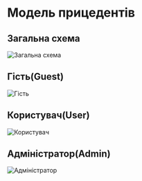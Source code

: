 # Модель прицедентів

## Загальна схема

![Загальна схема](//www.plantuml.com/plantuml/png/bPLDRjD0583tFiKetOH5Ru2Y9hLKHOf4f6XstGp9oB58nfN75XiMRQ822wGYG4LY0qSmfe4eDEKARsx46xyaSkmwXYwiyQlc-zxFZEESw4Y4KJoTE0x3Fp6CWf0ruAEvDLTcPjurpsAfeoSD9ZJBbkp85U6Bir1AjRVZ2poOIrXck-QGGcBUDBcM8MsrgwgTx-4Exiqjh3VEIzmxixHcUpJr5G6oPPwG8M8jXq9BrdZwlENPx0PIXCCnlh5pnU0hKjvYDYk6YWJMcDurWnyOHGyiu9xA6h2Zdk-DeyuabXLOtrFyOelz1WlpQPVgQqpxXa7Ap1No2OpbRD3ydzXTjML_CDVOYZjcvlky-ORNpVDAG5o7lS0BucZ7GmOHOLMU42GC__ThJmLBcbZlMNNgPAflzkFIRUFveCxW1Y_L912ZhUCpWbCBDpDy_aJI6jStUIDLiq1fcZqJKhbrAdxnVwAQqdZ_uA24FSwLaqggRiI1URLx-QFnkF1qB9GdxLtiot3gQ-q7IkzA9YKgu8yrGLfrPCxLeHGVDYred_9-RKOTeMmw-RP_Xz_8M94FcSkAD4ZIuRKELqva95qHYLohxI1HL9vhTODTjpHI-Y8U7xVmPfO2l1JfqYvRiOtOErO830hll5y8k8IWpw6DsBaNGzZvKgp3Yn6tm7hLoZmv8OOeVySvaMfaVoN-0W00)

## Гість(Guest)

![Гість](//www.plantuml.com/plantuml/png/ZT3FIiD04CVnUvvYICzz0ob5X1BmLdBpigP3Meohx6xkrb3n80WgUzL7ADg2YFeCytiZDty2yI2uj_tEy3dCr3fbN7bUH165fp9tOIYMHtYiSOsxc9IbMSdMqUX8cREPOTRjRcavKvOfFZYTvFN6d9N9bk579vhaMRvnYqe-I7QobIzvnuRaBTG0oru-MtfEe-DLldI7HSb_iAjSfvSz-o9xFDK4hcIB6tZSaxmIri7lOFYEJlzb9xgt7x21bnsX-krLdPSClGPiBpCknfCm7XRJb7IO5arAecZAUb5V_0S0)

## Користувач(User)

![Користувач](//www.plantuml.com/plantuml/png/bPJBQjj058RtVeh1NISF44h8HQ8RGmD2NdKpbGP7U38Jva9ALqtlkq8MANJHzX5KDsb2Bds6Cs_KSpG8XaHOr0ipEkUV__lFiT6ETTmuVoGd4uOVkspKCJVyYErMJfizNYqNHdjLxskf3SkuMJupGgX1iJQrCEk5fHNxt8g7lhDcSUZsf1V3ykYyNhfhZ3vvAEaqdCAnANo3l-4DN8VJy3QyWnMquTEKSKiG4vNUYWfnRFhqvJQUpKmlj7Vum5ue1cTuzqCuXmi6Du-je6NOksBXDDRX4kxWEW9cpzcJ9FS0gH3SL8SzwGVQVqRZ6mONqC8zWOUX28c8OeoGwHCbDQzxnbSqNf4vHctX3phTu_bBIepJN29qrNst4PMDeShZ_m2DZrOUZ07pkd4PTxn7_iJBvFuxcZq2HjzyT91vOpsNpMkHcf_Hpup6BTpI2RD-3ES3zlDH-q98KRdybHFADbhrWE_m2vVHfmxlkztSGKkxIIYefQTRGbyDxpW6AV8qI9UaH3hRy1lRzDzCAZLLYgHWg50U91L9bIpQq0etwyrEiYLeZjh6nXmRVgZHNoZohKPLqjV2JYOxsATNq3y0)

## Адміністратор(Admin)

![Адміністратор](//www.plantuml.com/plantuml/png/ZPFFhj9058VtFCM4kz75vG688L2Q61CM9D2Tcv5EeB6TciuqSScV6DrfNE3ATwW4f2BWAvnv8y_fb52J8fS5eMTcplVz3jEkqZpHQHGs6Wm_VABZX3NX2spXQDPmCckpC4ipXymiuMpcptf-5CZdJSOLAtwo1vSdRrycGaZR8bLYmfLWpHTlEfns3E9fd6fyOgybWw-Gcm_OUSiWkmM1Z65vpym2Sbg17HmXjyp1A_Om2AOpxOIfg0VsPrnEXQT4CXH952WLn59T-Dyi4X7mXqYmON0Wg4MP5MnGuoDakFj_YcSuMg6-Dxnhv719EbU737x0R-nni3picT_Gi137kyjmHIYqSBdcbL6ZVeQW7PmmmcTMF9xe7xWzODTzQXplNHXp_zzGTZGqNlkrfmaJ524P_AmnmSErqSsgy76y-z57GgFIE8Yk8_vEkR7Dfql3abje_CAqE-HL9A_g9RStSiPLC97B6_yOFdQAYrYj9LIZkr0j-bHql6effPBhsduKhfMsxCcsUA-5z9NTxU2AZolaqGxa94nzeSf3jKkDBXwc5_al)

